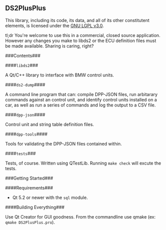 DS2PlusPlus
-----------

This library, including its code, its data, and all of its other constitutent elements, is licensed under the [GNU LGPL v3.0](http://www.gnu.org/licenses/lgpl-3.0.html).

tl;dr You're welcome to use this in a commercial, closed source application.  However any changes you make to libds2 or the ECU definition files must be made available.  Sharing is caring, right?

###Contents###

####`libds2`###

A Qt/C++ library to interface with BMW control units.

####`ds2-dump`####

A command line program that can: compile DPP-JSON files, run arbitarary commands against an control unit, and identify control units installed on a car, as well as run a series of commands and log the output to a CSV file.

####`dpp-json`####

Control unit and string table definition files.

####`dpp-tools`####

Tools for validating the DPP-JSON files contained within.

####`tests`###

Tests, of course.  Written using QTestLib.  Running `make check` will excute the tests.

###Getting Started###

####Requirements###

* Qt 5.2 or newer with the `sql` module.

####Building Everything###

Use Qt Creator for GUI goodness.  From the commandline use qmake (ex: `qmake DS2PlusPlus.pro`).
